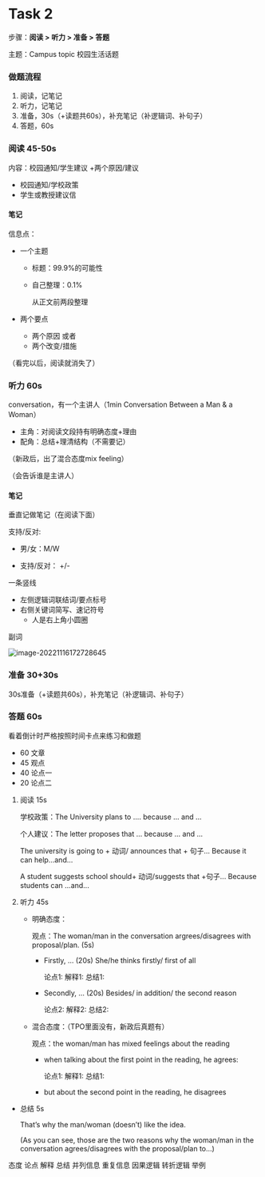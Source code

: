 # Task 2

步骤：**阅读 > 听力 > 准备 > 答题**

主题：Campus topic 校园生活话题

### 做题流程

1. 阅读，记笔记
2. 听力，记笔记
3. 准备，30s（+读题共60s），补充笔记（补逻辑词、补句子）
4. 答题，60s

### 阅读 45-50s

内容：校园通知/学生建议 +两个原因/建议

- 校园通知/学校政策
- 学生或教授建议信

#### 笔记

信息点：

- 一个主题

  - 标题：99.9%的可能性

  - 自己整理：0.1%

    从正文前两段整理

- 两个要点

  - 两个原因 或者
  - 两个改变/措施


（看完以后，阅读就消失了）

### 听力 60s

conversation，有一个主讲人（1min Conversation Between a Man & a Woman）

- 主角：对阅读文段持有明确态度+理由
- 配角：总结+理清结构（不需要记）

（新政后，出了混合态度mix feeling）

（会告诉谁是主讲人）

#### 笔记

垂直记做笔记（在阅读下面）

支持/反对:

- 男/女：M/W

- 支持/反对：  +/-

一条竖线

- 左侧逻辑词联结词/要点标号
- 右侧关键词简写、速记符号
  - 人是右上角小圆圈


副词

![image-20221116172728645](https://xingqiu-tuchuang-1256524210.cos.ap-shanghai.myqcloud.com/3978/image-20221116172728645.png)

### 准备 30+30s

30s准备（+读题共60s），补充笔记（补逻辑词、补句子）

### 答题 60s

看着倒计时严格按照时间卡点来练习和做题

- 60 文章
- 45 观点
- 40 论点一
- 20 论点二

1. 阅读 15s

   学校政策：The University plans to .... because ... and ...

   个人建议：The letter proposes that ... because ... and ...

   The university is going to + 动词/ announces that + 句子... Because it can help...and...

   A student suggests school should+ 动词/suggests that +句子... Because students can ...and...

2. 听力 45s

   - 明确态度：

       观点：The woman/man in the conversation argrees/disagrees with proposal/plan. (5s)

       - Firstly, ... (20s) She/he thinks firstly/ first of all

         论点1:
         解释1:
         总结1:

       - Secondly, ... (20s) Besides/ in addition/ the second reason

         论点2:
         解释2:
         总结2:
   
   - 混合态度：（TPO里面没有，新政后真题有）
   
       观点：the woman/man has mixed feelings about the reading 

       - when talking about the first point in the reading, he agrees: 
       
         论点1:
         解释1:
         总结1:
       
       - but about the second point in the reading, he disagrees

- 总结 5s 

	That’s why the man/woman (doesn’t) like the idea.
	
	(As you can see, those are the two reasons why the woman/man in the conversation agrees/disagrees with the proposal/plan to...)

态度 论点 解释 总结 并列信息 重复信息 因果逻辑 转折逻辑 举例
